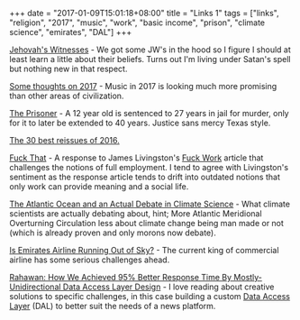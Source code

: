 +++
date = "2017-01-09T15:01:18+08:00"
title = "Links 1"
tags = ["links", "religion", "2017", "music", "work", "basic income", "prison", "climate science", "emirates", "DAL"]
+++

[Jehovah's Witnesses](https://en.wikipedia.org/wiki/Jehovah's_Witnesses) - We got some JW's in the hood so I figure I should at least learn a little about their beliefs. Turns out I'm living under Satan's spell but nothing new in that respect.

[Some thoughts on 2017](https://www.residentadvisor.net/features/2898) - Music in 2017 is looking much more promising than other areas of civilization.

[The Prisoner](http://www.texasmonthly.com/articles/the-prisoner/) - A 12 year old is sentenced to 27 years in jail for murder, only for it to later be extended to 40 years. Justice sans mercy Texas style.

[The 30 best reissues of 2016.](http://thevinylfactory.com/features/the-30-best-reissues-of-2016/)

[Fuck That](http://www.nakedcapitalism.com/2017/01/fck-work.html) - A response to James Livingston's [Fuck Work](https://aeon.co/essays/what-if-jobs-are-not-the-solution-but-the-problem) article that challenges the notions of full employment. I tend to agree with Livingston's sentiment as the response article tends to drift into outdated notions that only work can provide meaning and a social life.

[The Atlantic Ocean and an Actual Debate in Climate Science](https://www.theatlantic.com/science/archive/2017/01/what-a-real-debate-looks-like-in-climate-science/512444/) - What climate scientists are actually debating about, hint; More Atlantic Meridional Overturning Circulation less about climate change being man made or not (which is already proven and only morons now debate).

[Is Emirates Airline Running Out of Sky?](https://www.bloomberg.com/news/features/2017-01-05/is-emirates-airline-running-out-of-sky) - The current king of commercial airline has some serious challenges ahead.

[Rahawan: How We Achieved 95% Better Response Time By Mostly-Unidirectional Data Access Layer Design](https://hackernoon.com/rahawan-how-we-achieved-95-better-response-time-by-mostly-unidirectional-data-access-layer-design-1af1f87755f5#.6y9t7ss1n) - I love reading about creative solutions to specific challenges, in this case building a custom [Data Access Layer](https://en.wikipedia.org/wiki/Data_access_layer) (DAL) to better suit the needs of a news platform.
